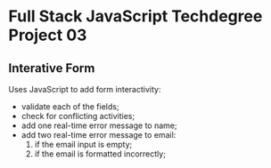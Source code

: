 # Full Stack JavaScript Techdegree Project 03

## Interative Form
Uses JavaScript to add form interactivity:
- validate each of the fields;
- check for conflicting activities;
- add one real-time error message to name;
- add two real-time error message to email:
    1. if the email input is empty;
    2. if the email is formatted incorrectly;
